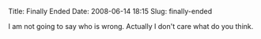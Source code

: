 Title: Finally Ended
Date: 2008-06-14 18:15
Slug: finally-ended

I am not going to say who is wrong. Actually I don't care what do you
think.
